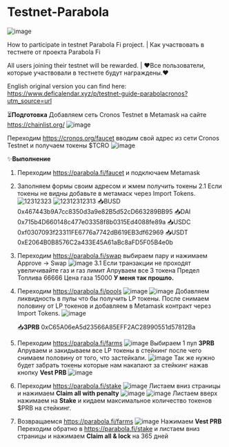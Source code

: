# Testnet-Parabola

![image](https://user-images.githubusercontent.com/80632445/154979095-3d4d9445-f2e9-4d23-8cce-762600f130e6.png)

How to participate in testnet Parabola Fi project.  |  Как участвовать в тестнете от проекта Parabola Fi

All users joining their testnet will be rewarded.  |  ❤️Все пользователи, которые участвовали в тестнете будут награждены.❤️

English original version you can find here: https://www.deficalendar.xyz/p/testnet-guide-parabolacronos?utm_source=url

⏳**Подготовка**
Добавляем сеть Cronos Testnet в Metamask на сайте https://chainlist.org/
![image](https://user-images.githubusercontent.com/80632445/154979173-ddef8db5-c756-41c1-b3c0-23d7c3e04bf9.png)

Переходим https://cronos.org/faucet вводим свой адрес из сети Cronos Testnet и получаем токены $TCRO
![image](https://user-images.githubusercontent.com/80632445/154979210-655d6910-3e5a-4589-8a0c-dd9b0f7be965.png)



✨**Выполнение**
1. Переходим https://parabola.fi/faucet и подключаем Metamask
2. Заполняем формы своим адресом и жмем получить токены
    2.1 Если токены не видны добавьте в метамаск через Import Tokens.
![12312323](https://user-images.githubusercontent.com/80632445/154980358-27711517-6646-4495-adb4-a930f4179a5b.png)
![12312312313](https://user-images.githubusercontent.com/80632445/154980360-9c0fc8a1-9308-4a60-a559-04ce829d728c.png)
          📥BUSD 0x467443b9A7cc8350d3a9e82B5d52cD663289BB95
          📥DAI 0x715b4D660148c477e03358f8b0315Ed4088fe89a
          📥USDC 0xf0307093f23311FE6776a7742dB619EB3df62969
          📥USDT 0xE2064B0B8576C2a433E45A61aBc8aFD5F05B4e0b
3. Переходим https://parabola.fi/swap выбираем пару и нажимаем Approve -> Swap
![image](https://user-images.githubusercontent.com/80632445/154979260-28569084-abd0-4d8f-808e-93c84ad470b3.png)
    3.1 Если транзакции не проходят увеличивайте газ и газ лимит
        Апруваем все 3 токена
        Предел Топлива 66666
        Цена газа 15000
        **У меня так прошло.**
4. Переходим https://parabola.fi/pools
![image](https://user-images.githubusercontent.com/80632445/154980460-8ee9b0a5-0989-44a3-99d1-bba9d1d7b008.png)
![image](https://user-images.githubusercontent.com/80632445/154980507-d56e3ce4-df72-4a9d-8d52-97260027b5c8.png)
    Добавляем ликвидность в пулы что бы получить LP токены.
    После снимаем половину от LP токенов и добавляем в Metamask контракт через Import Tokens.
![image](https://user-images.githubusercontent.com/80632445/154980555-7a181ca5-2536-4b11-aaf7-7ecd9750b5ab.png)

    📥**3PRB** 0xC65A06eA5d23566A85EFF2AC28990551d57812Ba
5. Переходим https://parabola.fi/farms
![image](https://user-images.githubusercontent.com/80632445/154980573-f51f8a6e-9f96-42fd-89a4-684ccd269661.png)
    Выбираем 1 пул **3PRB**
    Апруваем и закидываем все LP токены в стейкинг после чего снимаем половину от того, что застейкали.
![image](https://user-images.githubusercontent.com/80632445/154980690-1bd51365-9d2c-4f8e-b4f9-49712346e3cc.png)
    Так же нужно будет забрать токены которые нам накапают за стейкинг нажав кнопку **Vest PRB**
![image](https://user-images.githubusercontent.com/80632445/154980739-a6b82a3f-0a0c-4d21-ae06-69770191fbf2.png)
6. Переходим https://parabola.fi/stake
![image](https://user-images.githubusercontent.com/80632445/154980794-d7aa18f9-0dcb-41d9-8c5d-5abd5c9c8862.png)
    Листаем вниз страницы и нажимаем **Claim all with penalty**
![image](https://user-images.githubusercontent.com/80632445/154980903-e5394c5f-2d5e-4277-ba4b-e69ab72d2a3e.png)
![image](https://user-images.githubusercontent.com/80632445/154980836-8df42878-1d36-43cd-9363-a5eac45235b9.png)
    Листаем вверх нажимаем на **Stake** и кидаем максимальное количество токенов $PRB на стейкинг.
7. Возвращаемся https://parabola.fi/farms
![image](https://user-images.githubusercontent.com/80632445/154980944-36a7daaa-394b-4ec4-92a6-a6d9386e47c6.png)
    Нажимаем **Vest PRB**
    Переходим обратно в https://parabola.fi/stake и листаем вниз страницы и нажимаем **Claim all & lock** на 365 дней

